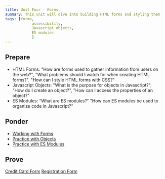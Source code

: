 ```yaml
---
title: Unit Four - Forms
summary: This unit will dive into building HTML forms and styling them with CSS. Javascript objects and ES modules will also be introduced
tags: [forms,
		 	assessibility,
			Javascript objects,
			ES modules
			]
---
```


## Prepare

- HTML Forms: "How are forms used to gather information from users on the web?", "What problems should I watch for when creating HTML forms?", "How can I style HTML forms with CSS?"
- Javascript Objects: "What is the purpose for objects in Javascript?", "How do I create an object?", "How can I access the properties of an object?"
- ES Modules: "What are ES modules?" "How can ES modules be used to organize code in Javascript?"

## Ponder

- [Working with Forms](#)
- [Practice with Objects](https://byui-cit.github.io/learning-modules/modules/js/objects/ponder1/)
- [Practice with ES Modules](https://byui-cit.github.io/learning-modules/modules/js/organizing-modules/ponder1/)

## Prove

[Credit Card Form](../../prove/credit-card-form)
[Registration Form](../../prove/register-form-1)
